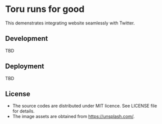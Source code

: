 # Toru runs for good

This demenstrates integrating website seamlessly with Twitter.

## Development

TBD

## Deployment

TBD

## License

- The source codes are distributed under MIT licence. See LICENSE file for details.
- The image assets are obtained from https://unsplash.com/.

